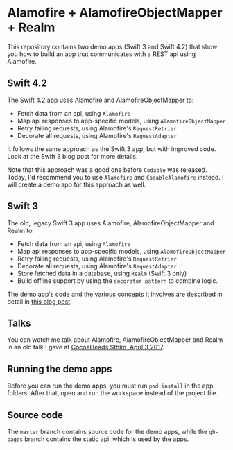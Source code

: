 # Alamofire + AlamofireObjectMapper + Realm

This repository contains two demo apps (Swift 3 and Swift 4.2) that show you how
to build an app that communicates with a REST api using Alamofire.


## Swift 4.2

The Swift 4.2 app uses Alamofire and AlamofireObjectMapper to:

* Fetch data from an api, using `Alamofire`
* Map api responses to app-specific models, using `AlamofireObjectMapper`
* Retry failing requests, using Alamofire's `RequestRetrier`
* Decorate all requests, using Alamofire's `RequestAdapter`

It follows the same approach as the Swift 3 app, but with improved code. Look at
the Swift 3 blog post for more details.

Note that this approach was a good one before `Codable` was released. Today, I'd
recommend you to use `Alamofire` and `CodableAlamofire` instead. I will create a
demo app for this approach as well.


## Swift 3

The old, legacy Swift 3 app uses Alamofire, AlamofireObjectMapper and Realm to:

* Fetch data from an api, using `Alamofire`
* Map api responses to app-specific models, using `AlamofireObjectMapper`
* Retry failing requests, using Alamofire's `RequestRetrier`
* Decorate all requests, using Alamofire's `RequestAdapter`
* Store fetched data in a database, using `Realm` (Swift 3 only)
* Build offline support by using the `decorator pattern` to combine logic.

The demo app's code and the various concepts it involves are described in detail
in [this blog post](http://danielsaidi.com/blog/2017/08/23/alamofire-realm#comment-4249670507).


## Talks

You can watch me talk about Alamofire, AlamofireObjectMapper and Realm in an old
talk I gave at [CocoaHeads Sthlm, April 3 2017](https://www.youtube.com/watch?v=LuKehlKoN7o&lc=z22qu35a4xawiriehacdp435fnpjgmq2f54mjmyhi2tw03c010c.1502618893412377).


## Running the demo apps

Before you can run the demo apps, you must run `pod install` in the app folders.
After that, open and run the workspace instead of the project file.


## Source code

The `master` branch contains source code for the demo apps, while the `gh-pages`
branch contains the static api, which is used by the apps.